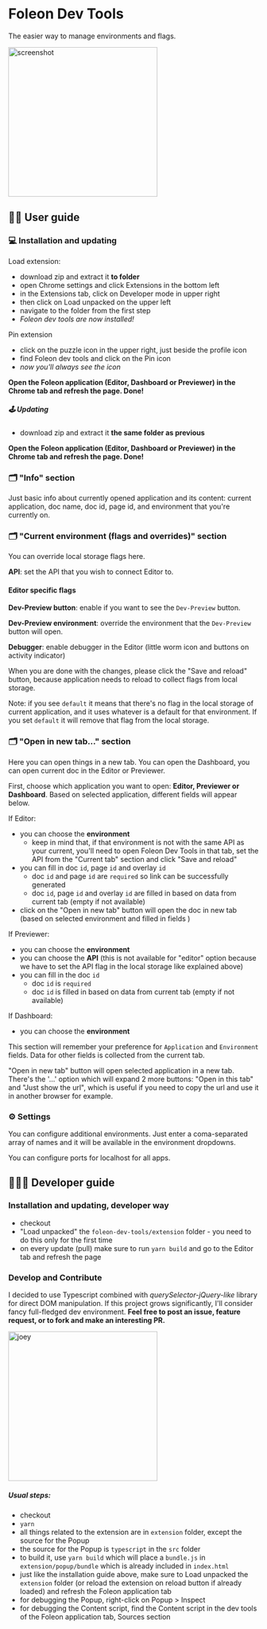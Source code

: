 # Foleon Dev Tools

The easier way to manage environments and flags.

<img src="https://i.imgur.com/itbSrwn.png" alt="screenshot" width="300">

## 🕺🏻 User guide

### 💻 Installation and updating

Load extension:

- download zip and extract it **to folder**
- open Chrome settings and click Extensions in the bottom left
- in the Extensions tab, click on Developer mode in upper right
- then click on Load unpacked on the upper left
- navigate to the folder from the first step
- _Foleon dev tools are now installed!_

Pin extension

- click on the puzzle icon in the upper right, just beside the profile icon
- find Foleon dev tools and click on the Pin icon
- _now you'll always see the icon_

**Open the Foleon application (Editor, Dashboard or Previewer) in the Chrome tab and refresh the page. Done!**

##### 🕹 Updating

- download zip and extract it **the same folder as previous**

**Open the Foleon application (Editor, Dashboard or Previewer) in the Chrome tab and refresh the page. Done!**

### 🗂 "Info" section

Just basic info about currently opened application and its content: current application, doc name, doc id, page id, and environment that you're currently on.

### 🗂 "Current environment (flags and overrides)" section

You can override local storage flags here.

**API**: set the API that you wish to connect Editor to.

#### Editor specific flags

**Dev-Preview button**: enable if you want to see the `Dev-Preview` button.

**Dev-Preview environment**: override the environment that the `Dev-Preview` button will open.

**Debugger**: enable debugger in the Editor (little worm icon and buttons on activity indicator)

When you are done with the changes, please click the "Save and reload" button, because application needs to reload to
collect flags from local storage.

Note: if you see `default` it means that there's no flag in the local storage of current application, and it uses whatever is a default for that environment.
If you set `default` it will remove that flag from the local storage.

### 🗂 "Open in new tab..." section

Here you can open things in a new tab. You can open the Dashboard, you can open current doc in the Editor or Previewer.

First, choose which application you want to open: **Editor, Previewer or Dashboard**. Based on selected application, different fields will appear below.

If Editor:

- you can choose the **environment**
  - keep in mind that, if that environment is not with the same API as your current, you'll need to open Foleon Dev Tools in that tab, set the API from the "Current tab" section and click "Save and reload"
- you can fill in doc `id`, page `id` and overlay `id`
  - doc `id` and page `id` are `required` so link can be successfully generated
  - doc `id`, page `id` and overlay `id` are filled in based on data from current tab (empty if not available)
- click on the "Open in new tab" button will open the doc in new tab (based on selected environment and filled in fields )

If Previewer:

- you can choose the **environment**
- you can choose the **API** (this is not available for "editor" option because we have to set the API flag in the local storage like explained above)
- you can fill in the doc `id`
  - doc `id` is `required`
  - doc `id` is filled in based on data from current tab (empty if not available)

If Dashboard:

- you can choose the **environment**

This section will remember your preference for `Application` and `Environment` fields. Data for other fields is collected from the current tab.

"Open in new tab" button will open selected application in a new tab. There's the '...' option which will expand 2 more buttons: "Open in this tab" and "Just show the url", which is useful if you need to copy the url and use it in another browser for example.

### ⚙️ Settings

You can configure additional environments. Just enter a coma-separated array of names and it will be available in the environment dropdowns.

You can configure ports for localhost for all apps.

## 👨🏻‍💻 Developer guide

### Installation and updating, developer way

- checkout
- "Load unpacked" the `foleon-dev-tools/extension` folder - you need to do this only for the first time
- on every update (pull) make sure to run `yarn build` and go to the Editor tab and refresh the page

### Develop and Contribute

I decided to use Typescript combined with _querySelector-jQuery-like_ library for direct DOM manipulation.
If this project grows significantly, I'll consider fancy full-fledged dev environment.
**Feel free to post an issue, feature request, or to fork and make an interesting PR.**

<img src="https://i.imgur.com/fyNBqmI.png" alt="joey" width="300">

##### Usual steps:

- checkout
- `yarn`
- all things related to the extension are in `extension` folder, except the source for the Popup
- the source for the Popup is `typescript` in the `src` folder
- to build it, use `yarn build` which will place a `bundle.js` in `extension/popup/bundle` which is already included in `index.html`
- just like the installation guide above, make sure to Load unpacked the `extension` folder (or reload the extension on reload button if already loaded) and refresh the Foleon application tab
- for debugging the Popup, right-click on Popup > Inspect
- for debugging the Content script, find the Content script in the dev tools of the Foleon application tab, Sources section
